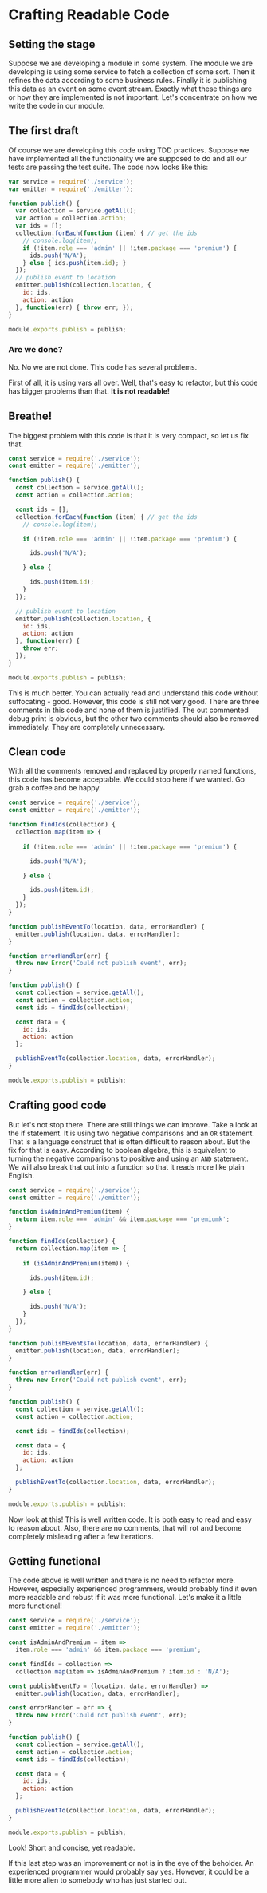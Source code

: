 # Crafting Readable Code

## Setting the stage
Suppose we are developing a module in some system. 
The module we are developing is using some service to fetch a collection of some sort.
Then it refines the data according to some business rules. 
Finally it is publishing this data as an event on some event stream.
Exactly what these things are or how they are implemented is not important. 
Let's concentrate on how we write the code in our module.

## The first draft
Of course we are developing this code using TDD practices. 
Suppose we have implemented all the functionality we are supposed to do and all our tests are passing the test suite.
The code now looks like this:

```javascript
var service = require('./service');
var emitter = require('./emitter');

function publish() {
  var collection = service.getAll(); 
  var action = collection.action;
  var ids = [];
  collection.forEach(function (item) { // get the ids
    // console.log(item);
    if (!item.role === 'admin' || !item.package === 'premium') {
      ids.push('N/A');
    } else { ids.push(item.id); }
  });
  // publish event to location
  emitter.publish(collection.location, {
    id: ids,
    action: action
  }, function(err) { throw err; });
}

module.exports.publish = publish;
```

### Are we done?
No. No we are not done. This code has several problems. 

First of all, it is using vars all over. Well, that's easy to refactor, but this code has bigger problems than that.
__It is not readable!__


## Breathe!
The biggest problem with this code is that it is very compact, so let us fix that.

```javascript
const service = require('./service');
const emitter = require('./emitter');

function publish() {
  const collection = service.getAll(); 
  const action = collection.action;

  const ids = [];
  collection.forEach(function (item) { // get the ids
    // console.log(item);

    if (!item.role === 'admin' || !item.package === 'premium') {

      ids.push('N/A'); 

    } else { 

      ids.push(item.id);
    }
  });

  // publish event to location
  emitter.publish(collection.location, {
    id: ids,
    action: action
  }, function(err) { 
    throw err; 
  });
}

module.exports.publish = publish;
```

This is much better. You can actually read and understand this code without suffocating - good.
However, this code is still not very good.
There are three comments in this code and none of them is justified.
The out commented debug print is obvious, but the other two comments should also be removed immediately.
They are completely unnecessary.

## Clean code

With all the comments removed and replaced by properly named functions, this code has become acceptable.
We could stop here if we wanted. Go grab a coffee and be happy.

```javascript
const service = require('./service');
const emitter = require('./emitter');

function findIds(collection) {
  collection.map(item => {
    
    if (!item.role === 'admin' || !item.package === 'premium') {

      ids.push('N/A'); 

    } else { 

      ids.push(item.id);
    }
  });
}

function publishEventTo(location, data, errorHandler) {
  emitter.publish(location, data, errorHandler);
}

function errorHandler(err) {
  throw new Error('Could not publish event', err);
}

function publish() {
  const collection = service.getAll(); 
  const action = collection.action;
  const ids = findIds(collection);

  const data = {
    id: ids,
    action: action
  };

  publishEventTo(collection.location, data, errorHandler);
}

module.exports.publish = publish;
```

## Crafting good code
But let's not stop there. There are still things we can improve. 
Take a look at the if statement. It is using two negative comparisons and an `OR` statement.
That is a language construct that is often difficult to reason about. But the fix for that is easy. 
According to boolean algebra, this is equivalent to turning the negative comparisons to positive and using an `AND` statement.
We will also break that out into a function so that it reads more like plain English.

```javascript
const service = require('./service');
const emitter = require('./emitter');

function isAdminAndPremium(item) {
  return item.role === 'admin' && item.package === 'premiumk';
}

function findIds(collection) {
  return collection.map(item => {
    
    if (isAdminAndPremium(item)) {

      ids.push(item.id);

    } else { 

      ids.push('N/A'); 
    }
  });
}

function publishEventsTo(location, data, errorHandler) {
  emitter.publish(location, data, errorHandler);
}

function errorHandler(err) {
  throw new Error('Could not publish event', err);
}

function publish() {
  const collection = service.getAll(); 
  const action = collection.action;

  const ids = findIds(collection);

  const data = {
    id: ids,
    action: action
  };

  publishEventTo(collection.location, data, errorHandler);
}

module.exports.publish = publish;
```

Now look at this! This is well written code. It is both easy to read and easy to reason about. 
Also, there are no comments, that will rot and become completely misleading after a few iterations.

## Getting functional
The code above is well written and there is no need to refactor more.
However, especially experienced programmers, would probably find it even more readable and robust if it was more functional.
Let's make it a little more functional!

```javascript
const service = require('./service');
const emitter = require('./emitter');

const isAdminAndPremium = item => 
  item.role === 'admin' && item.package === 'premium';

const findIds = collection =>
  collection.map(item => isAdminAndPremium ? item.id : 'N/A');

const publishEventTo = (location, data, errorHandler) =>
  emitter.publish(location, data, errorHandler);

const errorHandler = err => {
  throw new Error('Could not publish event', err);
}

function publish() {
  const collection = service.getAll(); 
  const action = collection.action;
  const ids = findIds(collection);

  const data = {
    id: ids,
    action: action
  };

  publishEventTo(collection.location, data, errorHandler);
}

module.exports.publish = publish;
```

Look! Short and concise, yet readable.

If this last step was an improvement or not is in the eye of the beholder. An experienced programmer would probably say yes. 
However, it could be a little more alien to somebody who has just started out.
